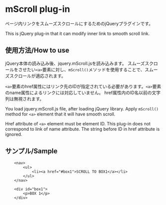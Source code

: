 # mScroll plug-in
ページ内リンクをスムーズスクロールにするためのjQueryプラグインです。

This is jQuery plug-in that it can modify inner link to smooth scroll link.

## 使用方法/How to use
jQuery本体の読み込み後、jquery.mScroll.jsを読み込みます。
スムーズスクロールをさせたい`<a>`要素に対し、`mScroll()`メソッドを使用することで、スムーズスクロールが適応されます。

`<a>`要素のhref属性にはリンク先のIDが指定されている必要があります。`<a>`要素のname属性によるリンクには対応していません。
href属性内のID名以前の文字列は無視されます。


You load jquery.mScroll.js file, after loading jQuery library.
Apply `mScroll()` method for `<a>` element that it will have smooth scroll.

Href attribute of `<a>` element must be element ID. This plug-in does not correspond to link of name attribute.
The string before ID in href attribute is ignored.


## サンプル/Sample


```
	<nav>
		<ul>
			<li><a href="#box1">SCROLL TO BOX1</a></li>
		</ul>
	</nav>

	<div id="box1">
		<p>BOX 1</p>
	</div>
```

